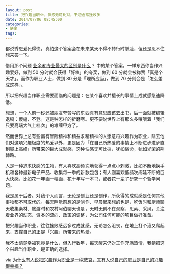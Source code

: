 ```yaml
---
layout: post
title: 把兴趣当职业，快感无可比拟，不过通常挫败多
date: 2014/07/06 08:45:00
categories:
- 随笔
tags:
---
```


都说秀恩爱死得快，真怕这个答案会在未来某天不得不转行时掌脸，但还是忍不住想来答一下。

借用那个问题 [业余和专业最大的区别是什么][1]？ 中的某个答案，一样东西你当作兴趣爱好，做到 50 分时就会获得「好棒」的夸奖，做到 60 分就会被称赞「真是个天才」。而作为职业人士，做到 80 分是「理所应当」，做到 70 分则会是「怎么差成这样」。

所以把兴趣当作职业需要面临的问题是：在某个喜欢并擅长的事情上成就感急速降低。

想想，一个人前一秒还被朋友夸赞写的东西真有意思应该去出书，后一面就被编辑退稿：傻逼，不登。这是种怎样的折磨啊。更不要说世界上有那么多嚷嚷着「我们只要高端大气上档次」的难缠甲方了。

然而世界上总有些富有冒险精神和精益求精精神的人愿意将兴趣作为职业，除去他们对这项兴趣极度的热爱以外，更是因为「在自己所热爱的事情上不断进步进步直到攀上高峰」所带来的巨大成就感，这种快感无可比拟，犹如宿命，犹如光荣的荆棘路。

人是一种追求快感的生物，有人喜欢高频次地获得一点点小刺激，比如不断地换手机和各种最新电子产品、收集每一季的新款包包；有人则喜欢低频次绵延不断的巨大快感，比如花一年画一幅画，花十年写一本书，或者花一辈子研究一个哲学问题。

我是属于后者。对我个人而言，无论是创业还是创作，所获得的成就感是任何其他事物都不可取代的。每天睡觉前想的是创作、早晨起来想的也是，吃饭时和厨师聊天收集素材、旅游时和农村阿伯聊天也是，无时无刻不在观察、思索、采风，关注着业界的动态、资本的流向、政策的调整，为公司任何可能的项目做好准备。

把兴趣当作职业，往往挫败感远多过成就感，无论怎么沮丧，在地上打个滚又爬起来，支撑自己的正是「兴趣」所带来的热爱。

我不太清楚幸福究竟是什么，但入行数年，每天醒来仍对工作充满热情，我猜把这个兴趣当作职业，是正确的选择。

via [为什么有人说把兴趣作为职业是一种悲哀，又有人说自己的职业是自己的兴趣很幸福？][2]

[1]: http://www.zhihu.com/question/21733358

[2]: http://www.zhihu.com/question/22933897
